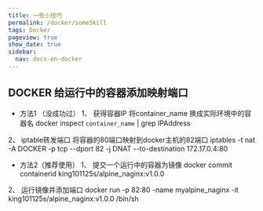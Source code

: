 ```yaml
---
title: 一些小技巧
permalink: /docker/someSkill
tags: Docker
pageview: true
show_date: true
sidebar:
  nav: docs-en-docker
---
```

## DOCKER 给运行中的容器添加映射端口

- 方法1 （没成功过）
1、 获得容器IP
将container_name 换成实际环境中的容器名
docker inspect `container_name` | grep IPAddress

2、 iptable转发端口
将容器的80端口映射到docker主机的82端口
iptables -t nat -A  DOCKER -p tcp --dport 82 -j DNAT --to-destination 172.17.0.4:80

- 方法2（推荐使用）
1、 提交一个运行中的容器为镜像
docker commit containerid king101125s/alpine_naginx:v1.0.0

2、 运行镜像并添加端口
docker run -p 82:80  -name myalpine_naginx -it king101125s/alpine_naginx:v1.0.0 /bin/sh
